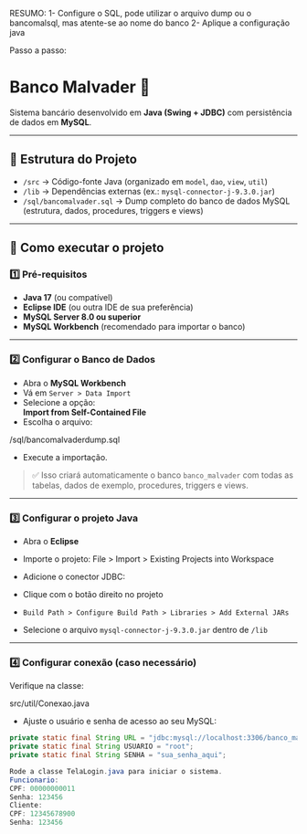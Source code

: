 RESUMO:
1- Configure o SQL, pode utilizar o arquivo dump ou o bancomalsql, mas atente-se ao nome do banco 
2- Aplique a configuração java

Passo a passo:
# Banco Malvader 🏦

Sistema bancário desenvolvido em **Java (Swing + JDBC)** com persistência de dados em **MySQL**.

---

## 📂 Estrutura do Projeto

- `/src` → Código-fonte Java (organizado em `model`, `dao`, `view`, `util`)
- `/lib` → Dependências externas (ex.: `mysql-connector-j-9.3.0.jar`)
- `/sql/bancomalvader.sql` → Dump completo do banco de dados MySQL (estrutura, dados, procedures, triggers e views)

---

## 🚀 Como executar o projeto

### 1️⃣ Pré-requisitos

- **Java 17** (ou compatível)
- **Eclipse IDE** (ou outra IDE de sua preferência)
- **MySQL Server 8.0 ou superior**
- **MySQL Workbench** (recomendado para importar o banco)

---

### 2️⃣ Configurar o Banco de Dados

- Abra o **MySQL Workbench**
- Vá em `Server > Data Import`
- Selecione a opção:  
  **Import from Self-Contained File**
- Escolha o arquivo:

/sql/bancomalvaderdump.sql


- Execute a importação.

> ✅ Isso criará automaticamente o banco `banco_malvader` com todas as tabelas, dados de exemplo, procedures, triggers e views.

---

### 3️⃣ Configurar o projeto Java

- Abra o **Eclipse**
- Importe o projeto:
File > Import > Existing Projects into Workspace

- Adicione o conector JDBC:
- Clique com o botão direito no projeto
- `Build Path > Configure Build Path > Libraries > Add External JARs`
- Selecione o arquivo `mysql-connector-j-9.3.0.jar` dentro de `/lib`

---

### 4️⃣ Configurar conexão (caso necessário)

Verifique na classe:

src/util/Conexao.java


- Ajuste o usuário e senha de acesso ao seu MySQL:

```java
private static final String URL = "jdbc:mysql://localhost:3306/banco_malvader";
private static final String USUARIO = "root";
private static final String SENHA = "sua_senha_aqui";

Rode a classe TelaLogin.java para iniciar o sistema.
Funcionario:
CPF: 00000000011
Senha: 123456
Cliente:
CPF: 12345678900
Senha: 123456

